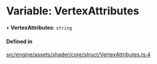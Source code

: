 # Variable: VertexAttributes

• **VertexAttributes**: `string`

#### Defined in

[src/engine/assets/shader/core/struct/VertexAttributes.ts:4](https://github.com/Orillusion/orillusion/blob/main/src/engine/assets/shader/core/struct/VertexAttributes.ts#L4)
